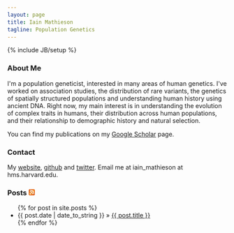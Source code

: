 ```yaml
---
layout: page
title: Iain Mathieson
tagline: Population Genetics
---
```

{% include JB/setup %}

### About Me
I'm a population geneticist, interested in many areas of human
genetics. I've worked on association studies, the distribution of rare
variants, the genetics of spatially structured populations and
understanding human history using ancient DNA. Right now, my main
interest is in understanding the evolution of complex traits in
humans, their distribution across human populations, and their
relationship to demographic history and natural selection. 

You can find my publications on my [Google Scholar][Google Scholar] page.

### Contact
My [website][home], [github][github] and [twitter][twitter].
Email me at iain_mathieson at hms.harvard.edu. 

### Posts [![](/assets/images/feed-icon-14x14.png)](rss.xml)

<ul class="posts">
  {% for post in site.posts %}
    <li><span>{{ post.date | date_to_string }}</span> &raquo; <a href="{{ BASE_PATH }}{{ post.url }}">{{ post.title }}</a></li>
  {% endfor %}
</ul>

[home]:https://www.med.upenn.edu/apps/faculty/index.php/g275/p8942206l
[github]: https://github.com/mathii
[twitter]: https://twitter.com/mathiesoniain
[Google Scholar]: https://scholar.google.com/citations?user=uiLwrZ4AAAAJ&hl=en

